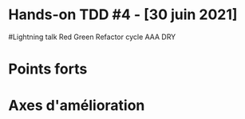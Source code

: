 # Hands-on TDD #4 - [30 juin 2021]

#Lightning talk
Red Green Refactor cycle
AAA
DRY

# Points forts

# Axes d'amélioration
